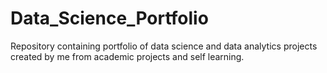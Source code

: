# Data_Science_Portfolio
Repository containing portfolio of data science and data analytics projects created by me from academic projects and self learning.
